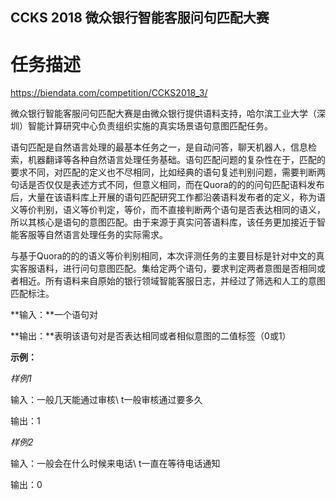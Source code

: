 ## CCKS 2018 微众银行智能客服问句匹配大赛

# **任务描述**

 https://biendata.com/competition/CCKS2018_3/

微众银行智能客服问句匹配大赛是由微众银行提供语料支持，哈尔滨工业大学（深圳）智能计算研究中心负责组织实施的真实场景语句意图匹配任务。

 

语句匹配是自然语言处理的最基本任务之一，是自动问答，聊天机器人，信息检索，机器翻译等各种自然语言处理任务基础。语句匹配问题的复杂性在于，匹配的要求不同，对匹配的定义也不尽相同，比如经典的语句复述判别问题，需要判断两句话是否仅仅是表述方式不同，但意义相同，而在Quora的的的问句匹配语料发布后，大量在该语料库上开展的语句匹配研究工作都沿袭语料发布者的定义，称为语义等价判别，语义等价判定，等价，而不直接判断两个语句是否表达相同的语义，所以其核心是语句的意图匹配。由于来源于真实问答语料库，该任务更加接近于智能客服等自然语言处理任务的实际需求。

 

与基于Quora的的的语义等价判别相同，本次评测任务的主要目标是针对中文的真实客服语料，进行问句意图匹配。集给定两个语句，要求判定两者意图是否相同或者相近。所有语料来自原始的银行领域智能客服日志，并经过了筛选和人工的意图匹配标注。

 

 

**输入：**一个语句对

**输出：**表明该语句对是否表达相同或者相似意图的二值标签（0或1）

 

**示例：**

*样例1*

输入：一般几天能通过审核\ t一般审核通过要多久

输出：1

 

*样例2*

输入：一般会在什么时候来电话\ t一直在等待电话通知

输出：0